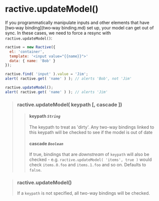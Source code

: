 # ractive.updateModel()

If you programmatically manipulate inputs and other elements that have [two‐way binding](two‐way binding.md) set up, your model can get out of sync. In these cases, we need to force a resync with `ractive.updateModel()`:

```js
ractive = new Ractive({
  el: 'container',
  template: '<input value="{{name}}">'
  data: { name: 'Bob' }
});

ractive.find( 'input' ).value = 'Jim';
alert( ractive.get( 'name' ) ); // alerts 'Bob', not 'Jim'

ractive.updateModel();
alert( ractive.get( 'name' ) ); // alerts 'Jim'
```

> ### ractive.updateModel( keypath [, cascade ])
> > #### **keypath** *`String`*
> > The keypath to treat as 'dirty'. Any two-way bindings linked to this keypath will be checked to see if the model is out of date
> > #### cascade *`Boolean`*
> > If true, bindings that are *downstream* of `keypath` will also be checked - e.g. `ractive.updateModel( 'items', true )` would check `items.0.foo` and `items.1.foo` and so on. Defaults to `false`.


> ### ractive.updateModel()
> If a `keypath` is not specified, all two-way bindings will be checked.